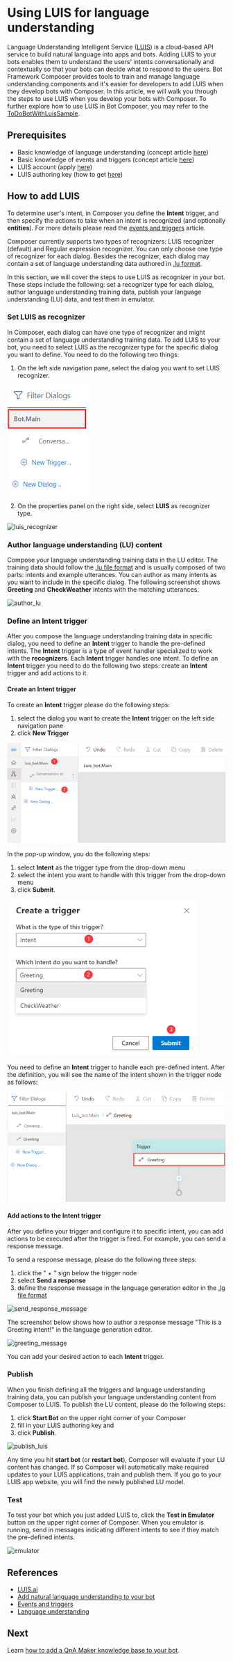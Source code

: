 # Using LUIS for language understanding 
Language Understanding Intelligent Service ([LUIS](https://www.luis.ai/home)) is a cloud-based API service to build natural language into apps and bots. Adding LUIS to your bots enables them to understand the users' intents conversationally and contextually so that your bots can decide what to respond to the users. Bot Framework Composer provides tools to train and manage language understanding components and it's easier for developers to add LUIS when they develop bots with Composer. In this article, we will walk you through the steps to use LUIS when you develop your bots with Composer. To further explore how to use LUIS in Bot Composer, you may refer to the [ToDoBotWithLuisSample](https://github.com/microsoft/BotFramework-Composer/tree/master/Composer/packages/server/assets/projects/ToDoBotWithLuisSample). 

## Prerequisites 
- Basic knowledge of language understanding (concept article [here](./concept-language-understanding.md))
- Basic knowledge of events and triggers (concept article [here](./concept-events-and-triggers.md))
- LUIS account (apply [here](https://www.luis.ai/home))
- LUIS authoring key (how to get [here](https://docs.microsoft.com/en-us/azure/cognitive-services/luis/luis-concept-keys?tabs=V2#programmatic-key))

## How to add LUIS 
To determine user's intent, in Composer you define the **Intent** trigger, and then specify the actions to take when an intent is recognized (and optionally **entities**). For more details please read the [events and triggers](./concept-events-and-triggers.md) article. 

Composer currently supports two types of recognizers: LUIS recognizer (default) and Regular expression recognizer. You can only choose one type of recognizer for each dialog. Besides the recognizer, each dialog may contain a set of language understanding data authored in [.lu format](https://github.com/microsoft/botbuilder-tools/blob/master/packages/Ludown/docs/lu-file-format.md).  

In this section, we will cover the steps to use LUIS as recognizer in your bot. These steps include the following: set a recognizer type for each dialog, author language understanding training data, publish your language understanding (LU) data, and test them in emulator. 

### Set LUIS as recognizer 
In Composer, each dialog can have one type of recognizer and might contain a set of language understanding training data. To add LUIS to your bot, you need to select LUIS as the recognizer type for the specific dialog you want to define. You need to do the following two things:

1. On the left side navigation pane, select the dialog you want to set LUIS recognizer.

![select_dialog](./media/add_luis/select_dialog.png)

2. On the properties panel on the right side, select **LUIS** as recognizer type.

![luis_recognizer](./media/add_luis/luis_recognizer.png)

### Author language understanding (LU) content
Compose your language understanding training data in the LU editor. The training data should follow the [.lu file format](https://github.com/microsoft/botbuilder-tools/blob/master/packages/Ludown/docs/lu-file-format.md) and is usually composed of two parts: intents and example utterances. You can author as many intents as you want to include in the specific dialog. The following screenshot shows **Greeting** and **CheckWeather** intents with the matching utterances.

![author_lu](./media/add_luis/author_lu.png)

### Define an **Intent** trigger 
After you compose the language understanding training data in specific dialog, you need to define an **Intent** trigger to handle the pre-defined intents. The **Intent** trigger is a type of event handler specialized to work with the **recognizers**. Each **Intent** trigger handles one intent. To define an **Intent** trigger you need to do the following two steps: create an **Intent** trigger and add actions to it. 

#### Create an **Intent** trigger 
To create an **Intent** trigger please do the following steps: 

1. select the dialog you want to create the **Intent** trigger on the left side navigation pane
2. click **New Trigger**

![create_trigger](./media/add_luis/create_trigger.png)

In the pop-up window, you do the following steps: 

1. select **Intent** as the trigger type from the drop-down menu
2. select the intent you want to handle with this trigger from the drop-down menu
3. click **Submit**. 

![configure_intent](./media/add_luis/configure_intent.png)

You need to define an **Intent** trigger to handle each pre-defined intent. After the definition, you will see the name of the intent shown in the trigger node as follows:  

![show_intent_in_trigger](./media/add_luis/show_intent_in_trigger.png)

#### Add actions to the **Intent** trigger
After you define your trigger and configure it to specific intent, you can add actions to be executed after the trigger is fired. For example, you can send a response message. 

To send a response message, please do the following three steps: 

1. click the " + " sign below the trigger node
2. select **Send a response**
3. define the response message in the language generation editor in the [.lg file format](https://github.com/microsoft/BotBuilder-Samples/blob/master/experimental/language-generation/docs/lg-file-format.md)

![send_response_message](./media/add_luis/send_response_message.png)

The screenshot below shows how to author a response message "This is a Greeting intent!" in the language generation editor. 

![greeting_message](./media/add_luis/greeting_message.png)

You can add your desired action to each **Intent** trigger. 

### Publish 
When you finish defining all the triggers and language understanding training data, you can publish your language understanding content from Composer to LUIS. 
To publish the LU content, please do the following steps: 
1. click **Start Bot** on the upper right corner of your Composer
2. fill in your LUIS authoring key and 
3. click **Publish**. 

![publish_luis](./media/add_luis/publish_luis.png)

Any time you hit **start bot** (or **restart bot**), Composer will evaluate if your LU content has changed. If so Composer will automatically make required updates to your LUIS applications, train and publish them. If you go to your LUIS app website, you will find the newly published LU model. 

### Test 
To test your bot which you just added LUIS to, click the **Test in Emulator** button on the upper right corner of Composer. When you emulator is running, send in messages indicating different intents to see if they match the pre-defined intents. 

![emulator](./media/add_luis/emulator.gif)

## References 
- [LUIS.ai](https://www.luis.ai/home)
- [Add natural language understanding to your bot](https://docs.microsoft.com/en-us/azure/bot-service/bot-builder-howto-v4-luis?view=azure-bot-service-4.0&tabs=csharp)
- [Events and triggers](./concept-events-and-triggers.md) 
- [Language understanding](./concept-language-understanding.md)

## Next 
Learn [how to add a QnA Maker knowledge base to your bot](./how-to-add-qna-to-bot.md). 

